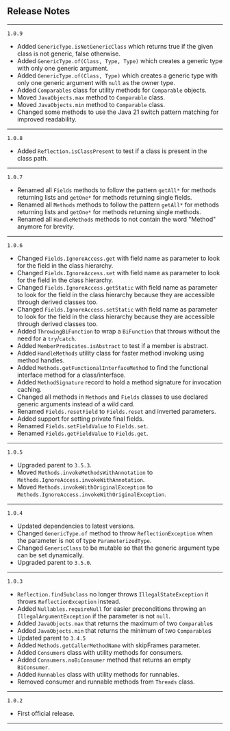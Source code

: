 ## Release Notes

---

`1.0.9`

- Added `GenericType.isNotGenericClass` which returns true if the given class is not generic, false otherwise.
- Added `GenericType.of(Class, Type, Type)` which creates a generic type with only one generic argument.
- Added `GenericType.of(Class, Type)` which creates a generic type with only one generic argument with `null` as the owner type.
- Added `Comparables` class for utility methods for `Comparable` objects.
- Moved `JavaObjects.max` method to `Comparable` class.
- Moved `JavaObjects.min` method to `Comparable` class.
- Changed some methods to use the Java 21 switch pattern matching for improved readability.

---

`1.0.8`

- Added `Reflection.isClassPresent` to test if a class is present in the class path.

---

`1.0.7`

- Renamed all `Fields` methods to follow the pattern `getAll*` for methods returning lists and `getOne*` for methods returning single fields.
- Renamed all `Methods` methods to follow the pattern `getAll*` for methods returning lists and `getOne*` for methods returning single methods.
- Renamed all `HandleMethods` methods to not contain the word "Method" anymore for brevity.

---

`1.0.6`

- Changed `Fields.IgnoreAccess.get` with field name as parameter to look for the field in the class hierarchy.
- Changed `Fields.IgnoreAccess.set` with field name as parameter to look for the field in the class hierarchy.
- Changed `Fields.IgnoreAccess.getStatic` with field name as parameter to look for the field in the class hierarchy because they are accessible through derived classes too.
- Changed `Fields.IgnoreAccess.setStatic` with field name as parameter to look for the field in the class hierarchy because they are accessible through derived classes too.
- Added `ThrowingBiFunction` to wrap a `BiFunction` that throws without the need for a `try`/`catch`.
- Added `MemberPredicates.isAbstract` to test if a member is abstract.
- Added `HandleMethods` utility class for faster method invoking using method handles.
- Added `Methods.getFunctionalInterfaceMethod` to find the functional interface method for a class/interface.
- Added `MethodSignature` record to hold a method signature for invocation caching.
- Changed all methods in `Methods` and `Fields` classes to use declared generic arguments instead of a wild card.
- Renamed `Fields.resetField` to `Fields.reset` and inverted parameters.
- Added support for setting private final fields.
- Renamed `Fields.setFieldValue` to `Fields.set`.
- Renamed `Fields.getFieldValue` to `Fields.get`.

---

`1.0.5`

- Upgraded parent to `3.5.3`.
- Moved `Methods.invokeMethodsWithAnnotation` to `Methods.IgnoreAccess.invokeWithAnnotation`.
- Moved `Methods.invokeWithOriginalException` to `Methods.IgnoreAccess.invokeWithOriginalException`.

---

`1.0.4`

- Updated dependencies to latest versions.
- Changed `GenericType.of` method to throw `ReflectionException` when the parameter is not of type `ParameterizedType`.
- Changed `GenericClass` to be mutable so that the generic argument type can be set dynamically.
- Upgraded parent to `3.5.0`.

---

`1.0.3`

- `Reflection.findSubclass` no longer throws `IllegalStateException` it throws `ReflectionException` instead.
- Added `Nullables.requireNull` for easier preconditions throwing an `IllegalArgumentException` if the parameter is not `null`.
- Added `JavaObjects.max` that returns the maximum of two `Comparable`s
- Added `JavaObjects.min` that returns the minimum of two `Comparable`s
- Updated parent to `3.4.5`
- Added `Methods.getCallerMethodName` with skipFrames parameter.
- Added `Consumers` class with utility methods for consumers.
- Added `Consumers.noBiConsumer` method that returns an empty `BiConsumer`.
- Added `Runnables` class with utility methods for runnables.
- Removed consumer and runnable methods from `Threads` class.

---

`1.0.2`

- First official release.

---


